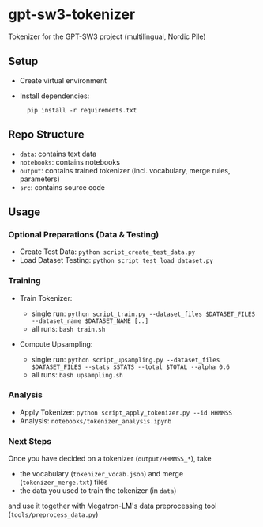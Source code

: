 # gpt-sw3-tokenizer

Tokenizer for the GPT-SW3 project (multilingual, Nordic Pile)

## Setup

- Create virtual environment

- Install dependencies:

        pip install -r requirements.txt

## Repo Structure

- `data`: contains text data
- `notebooks`: contains notebooks
- `output`: contains trained tokenizer (incl. vocabulary, merge rules, parameters)
- `src`: contains source code

## Usage

### Optional Preparations (Data & Testing)

- Create Test Data: `python script_create_test_data.py`
- Load Dataset Testing: `python script_test_load_dataset.py`

### Training

- Train Tokenizer: 
  - single run: `python script_train.py --dataset_files $DATASET_FILES --dataset_name $DATASET_NAME [..]`
  - all runs: `bash train.sh`

- Compute Upsampling:
  - single run: `python script_upsampling.py --dataset_files $DATASET_FILES --stats $STATS --total $TOTAL --alpha 0.6`
  - all runs: `bash upsampling.sh`

### Analysis

- Apply Tokenizer: `python script_apply_tokenizer.py --id HHMMSS`
- Analysis: `notebooks/tokenizer_analysis.ipynb`

### Next Steps

Once you have decided on a tokenizer (`output/HHMMSS_*`), take
- the vocabulary (`tokenizer_vocab.json`) and merge (`tokenizer_merge.txt`) files
- the data you used to train the tokenizer (in `data`)

and use it together with Megatron-LM's data preprocessing tool (`tools/preprocess_data.py`)
